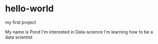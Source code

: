 # hello-world
my first project

My name is Pond
I'm interested in Data-science
I'm learning how to be a data scientist
